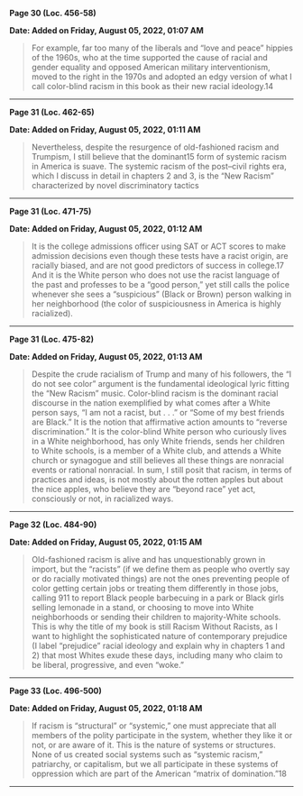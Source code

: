 **Page 30 (Loc. 456-58)**

**Date: Added on Friday, August 05, 2022, 01:07 AM**
>For example, far too many of the liberals and “love and peace” hippies of the 1960s, who at the time supported the cause of racial and gender equality and opposed American military interventionism, moved to the right in the 1970s and adopted an edgy version of what I call color-blind racism in this book as their new racial ideology.14
---

**Page 31 (Loc. 462-65)**

**Date: Added on Friday, August 05, 2022, 01:11 AM**
>Nevertheless, despite the resurgence of old-fashioned racism and Trumpism, I still believe that the dominant15 form of systemic racism in America is suave. The systemic racism of the post–civil rights era, which I discuss in detail in chapters 2 and 3, is the “New Racism” characterized by novel discriminatory tactics
---

**Page 31 (Loc. 471-75)**

**Date: Added on Friday, August 05, 2022, 01:12 AM**
>It is the college admissions officer using SAT or ACT scores to make admission decisions even though these tests have a racist origin, are racially biased, and are not good predictors of success in college.17 And it is the White person who does not use the racist language of the past and professes to be a “good person,” yet still calls the police whenever she sees a “suspicious” (Black or Brown) person walking in her neighborhood (the color of suspiciousness in America is highly racialized).
---

**Page 31 (Loc. 475-82)**

**Date: Added on Friday, August 05, 2022, 01:13 AM**
>Despite the crude racialism of Trump and many of his followers, the “I do not see color” argument is the fundamental ideological lyric fitting the “New Racism” music. Color-blind racism is the dominant racial discourse in the nation exemplified by what comes after a White person says, “I am not a racist, but . . .” or “Some of my best friends are Black.” It is the notion that affirmative action amounts to “reverse discrimination.” It is the color-blind White person who curiously lives in a White neighborhood, has only White friends, sends her children to White schools, is a member of a White club, and attends a White church or synagogue and still believes all these things are nonracial events or rational nonracial. In sum, I still posit that racism, in terms of practices and ideas, is not mostly about the rotten apples but about the nice apples, who believe they are “beyond race” yet act, consciously or not, in racialized ways.
---

**Page 32 (Loc. 484-90)**

**Date: Added on Friday, August 05, 2022, 01:15 AM**
>Old-fashioned racism is alive and has unquestionably grown in import, but the “racists” (if we define them as people who overtly say or do racially motivated things) are not the ones preventing people of color getting certain jobs or treating them differently in those jobs, calling 911 to report Black people barbecuing in a park or Black girls selling lemonade in a stand, or choosing to move into White neighborhoods or sending their children to majority-White schools. This is why the title of my book is still Racism Without Racists, as I want to highlight the sophisticated nature of contemporary prejudice (I label “prejudice” racial ideology and explain why in chapters 1 and 2) that most Whites exude these days, including many who claim to be liberal, progressive, and even “woke.”
---

**Page 33 (Loc. 496-500)**

**Date: Added on Friday, August 05, 2022, 01:18 AM**
>If racism is “structural” or “systemic,” one must appreciate that all members of the polity participate in the system, whether they like it or not, or are aware of it. This is the nature of systems or structures. None of us created social systems such as “systemic racism,” patriarchy, or capitalism, but we all participate in these systems of oppression which are part of the American “matrix of domination.”18
---
